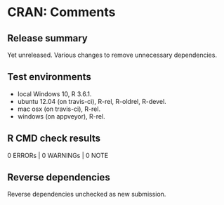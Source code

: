 # CRAN: Comments

## Release summary

Yet unreleased. Various changes to remove unnecessary dependencies.

## Test environments

* local Windows 10, R 3.6.1.
* ubuntu 12.04 (on travis-ci), R-rel, R-oldrel, R-devel.
* mac osx (on travis-ci), R-rel.
* windows (on appveyor), R-rel.

## R CMD check results

0 ERRORs | 0 WARNINGs | 0 NOTE

## Reverse dependencies

Reverse dependencies unchecked as new submission.
